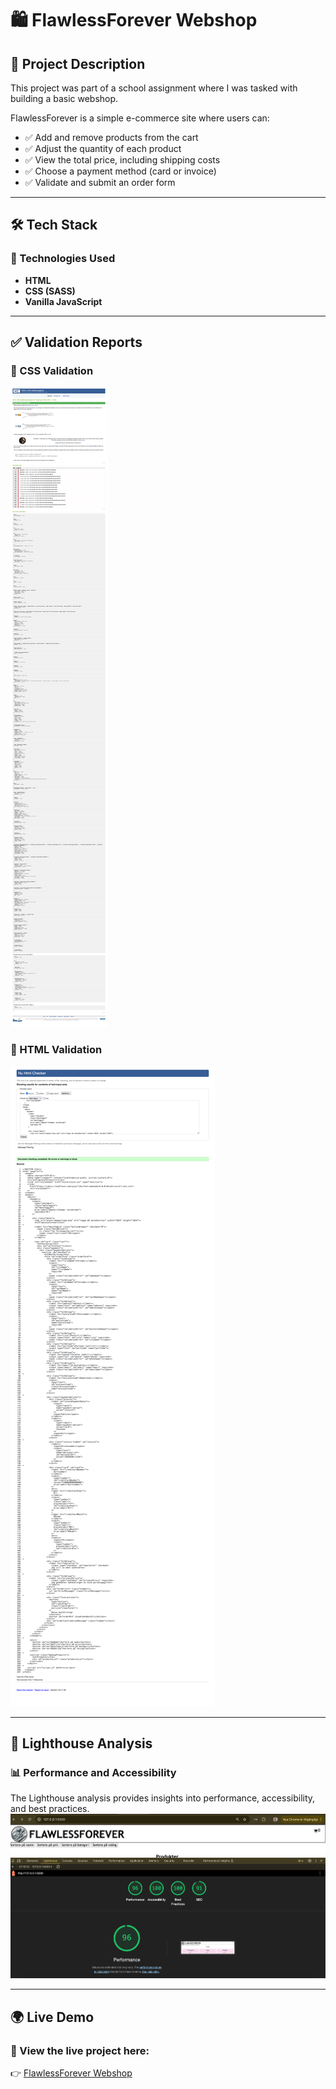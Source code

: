 # 🛍️ FlawlessForever Webshop  

## 📌 Project Description  
This project was part of a school assignment where I was tasked with building a basic webshop.  

FlawlessForever is a simple e-commerce site where users can:  

- ✅ Add and remove products from the cart  
- ✅ Adjust the quantity of each product  
- ✅ View the total price, including shipping costs  
- ✅ Choose a payment method (card or invoice)  
- ✅ Validate and submit an order form  

---

## 🛠️ Tech Stack  
### 🔹 Technologies Used  
- **HTML**  
- **CSS (SASS)**  
- **Vanilla JavaScript**  

---

## ✅ Validation Reports  
### 📄 CSS Validation  
![CSS Validation](readme_img/Screen_Shot_css.png)  

### 📄 HTML Validation  
![HTML Validation](readme_img/Screen_Shot_html.png)  

---

## 🚀 Lighthouse Analysis  
### 📊 Performance and Accessibility  
The Lighthouse analysis provides insights into performance, accessibility, and best practices.  
![Lighthouse Analysis](readme_img/Lighthouse.png)  

---

## 🌍 Live Demo  
### 🔗 View the live project here:  
👉 [FlawlessForever Webshop](https://medieinstitutet.github.io/fed24d-js-intro-inl-1-webshop-axandranathalie/)  
